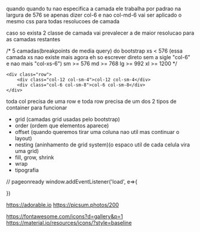 quando quando tu nao especifica a camada ele trabalha por padrao na largura de 576
se apenas dizer col-6 e nao col-md-6 
vai ser aplicado o mesmo css para todas resolucoes de camada

caso so exista 2 classe de camada 
vai prevalecer a de maior resolucao
para as camadas restantes

/* 
    5 camadas(breakpoints de media query) do bootstrap
    xs  < 576 (essa camada xs nao existe mais agora eh so escrever direto sem a sigle "col-6" e nao mais "col-xs-6")
    sm  >= 576
    md  >= 768
    lg  >= 992
    xl  >= 1200
*/


<div class="container">

    <div class="row">
        <div class="col-12 col-sm-4">col-12 col-sm-4</div>
        <div class="col-6 col-sm-8">col-6 col-sm-8</div>
    </div>
</div>

toda col precisa de uma row 
e toda row precisa de um dos 2 tipos de container para funcionar

- grid (camadas grid usadas pelo bootstrap)
- order (ordem que elementos aparece)
- offset (quando queremos tirar uma coluna nao util mas continuar o layout)
- nesting (aninhamento de grid system)(o espaco util de cada celula vira uma grid)
- fill, grow, shrink
- wrap
- tipografia


// pageonready
window.addEventListener('load', e=>{
    
})

https://adorable.io
https://picsum.photos/200


https://fontawesome.com/icons?d=gallery&p=1
https://material.io/resources/icons/?style=baseline
